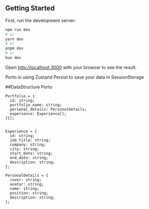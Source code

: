 ## Getting Started

First, run the development server:

```bash
npm run dev
# or
yarn dev
# or
pnpm dev
# or
bun dev
```

Open [http://localhost:3000](http://localhost:3000) with your browser to see the result.

Porto.io using Zustand Persist to save your data in SessionStorage


##DataStructure Porto
```
Portfolio = {
  id: string;
  portfolio_name: string;
  personal_details: PersonalDetails;
  experience: Experience[];
}[];


Experience = {
  id: string;
  job_title: string;
  company: string;
  city: string;
  start_date: string;
  end_date: string;
  description: string;
};

PersonalDetails = {
  cover: string;
  avatar: string;
  name: string;
  position: string;
  description: string;
};
```
